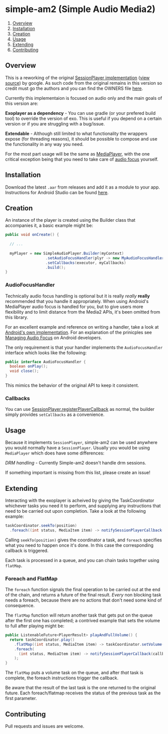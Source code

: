 # simple-am2 (Simple Audio Media2)

1. [Overview](#overview)
2. [Installation](#installation)
3. [Creation](#creation)
4. [Usage](#usage)
5. [Extending](#extending)
6. [Contributing](#contributing)

## Overview
This is a reworking of the original [SessionPlayer implementation](https://developer.android.com/reference/androidx/media2/player/MediaPlayer) ([view source](https://cs.android.com/androidx/platform/frameworks/support/+/androidx-master-dev:media2/player/src/main/java/androidx/media2/player/MediaPlayer.java)) by google. As such code from the original remains in this version so credit must go the authors and you can find the OWNERS file [here](https://cs.android.com/androidx/platform/frameworks/support/+/androidx-master-dev:media2/OWNERS). 

Currently this implementaion is focused on audio only and the main goals of this version are:

**Exoplayer as a dependency** - You can use gradle (or your prefered build tool) to override the version of exo. This is useful if you depend on a certain version or if you are struggling with a bug/issue.

**Extendable** - Although still limited to what functionality the wrappers expose (for threading reasons), it should be possible to compose and use the functionality in any way you need.

For the most part usage will be the same as [MediaPlayer](https://developer.android.com/reference/androidx/media2/player/MediaPlayer), with the one critical exception being that you need to take care of [audio focus](#audiofocushandler) yourself.

## Installation
Download the latest `.aar` from releases and add it as a module to your app. Instructions for Android Studio can be found [here](https://developer.android.com/studio/projects/android-library#AddDependency).

## Creation
An instance of the player is created using the Builder class that accompanies it, a basic example might be:
```java
public void onCreate() {
  
  // ...
  
  myPlayer = new SimpleAudioPlayer.Builder(myContext)
                  .setAudioFocusHandler(plyr -> new MyAudioFocusHandler(this, plyr))
                  .setCallbacks(executor, myCallbacks)
                  .build();
}
```

### AudioFocusHandler
Technically audio focus handling is optional but it is really *really* **really** recommended that you handle it appropriately. When using Android's MediaPlayer audio focus is handled for you, but to give users more flexibility and to limit distance from the Media2 APIs, it's been omitted from this library.

For an excellent example and reference on writing a handler, take a look at [Android's own implementation](https://cs.android.com/androidx/platform/frameworks/support/+/androidx-master-dev:media2/player/src/main/java/androidx/media2/player/AudioFocusHandler.java). For an explanation of the prinicples see [Managing Audio Focus](https://developer.android.com/guide/topics/media-apps/audio-focus) on Android developers.

The only requirement is that your handler implements the `AudioFocusHandler` interface which looks like the following:
```java
public interface AudioFocusHandler {
  boolean onPlay();
  void close();
}
```
This mimics the behavior of the original API to keep it consistent.

### Callbacks 
You can use [SessionPlayer.registerPlayerCallback](https://developer.android.com/reference/androidx/media2/common/SessionPlayer#registerPlayerCallback(java.util.concurrent.Executor,%20androidx.media2.common.SessionPlayer.PlayerCallback)) as normal, the builder simply provides `setCallbacks` as a convenience.

## Usage
Because it implements `SessionPlayer`, simple-am2 can be used anywhere you would normally have a `SessionPlayer`. Usually you would be using `MediaPlayer` which does have some differences:

*DRM handling* - Currently Simple-am2 doesn't handle drm sessions.

If something important is missing from this list, please create an issue!

## Extending
Interacting with the exoplayer is acheived by giving the TaskCoordinator whichever tasks you need it to perform, and supplying any instructions that need to be carried out upon completion. Take a look at the following example:
```java
taskCoordinator.seekTo(position)
  .foreach((int status, MediaItem item) -> notifySessionPlayerCallback(callback -> callback.onSeekCompleted(this, position)));
```

Calling `seekTo(position)` gives the coordinator a task, and `foreach` specifies what you need to happen once it's done. In this case the corresponding callback is triggered.

Each task is processed in a queue, and you can chain tasks together using `flatMap`.

### Foreach and FlatMap

The `foreach` function signals the final operation to be carried out at the end of the chain, and returns a future of the final result. *Every* non blocking task needs a foreach, because there are no actions that don't need some kind of consequence.

The `flatMap` function will return another task that gets put on the queue after the first one has completed; a contrived example that sets the volume to full after playing might be:
```java
public ListenableFuture<PlayerResult> playAndFullVolume() {
  return taskCoordinator.play()
    .flatMap((int status, MediaItem item) -> taskCoordinator.setVolume(1f))
    .foreach(
      (int status, MediaItem item) -> notifySessionPlayerCallback(callback -> callback.onPlayerStateChanged(this, PLAYER_STATE_PLAYING))
    );
}
```

The `flatMap` puts a volume task on the queue, and after *that* task is complete, the foreach instructions trigger the callback.

Be aware that the result of the last task is the one returned to the original future. Each foreach/flatmap receives the status of the previous task as the first parameter.

## Contributing
Pull requests and issues are welcome.
